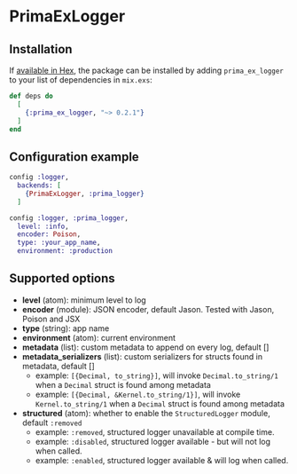 # PrimaExLogger

## Installation

If [available in Hex](https://hex.pm/docs/publish), the package can be installed
by adding `prima_ex_logger` to your list of dependencies in `mix.exs`:

```elixir
def deps do
  [
    {:prima_ex_logger, "~> 0.2.1"}
  ]
end
```

## Configuration example

```elixir
config :logger,
  backends: [
    {PrimaExLogger, :prima_logger}
  ]

config :logger, :prima_logger,
  level: :info,
  encoder: Poison,
  type: :your_app_name,
  environment: :production
```

## Supported options

- **level** (atom): minimum level to log
- **encoder** (module): JSON encoder, default Jason. Tested with Jason, Poison and JSX
- **type** (string): app name
- **environment** (atom): current environment
- **metadata** (list): custom metadata to append on every log, default []
- **metadata_serializers** (list): custom serializers for structs found in metadata, default []
    - example: `[{Decimal, to_string}]`, will invoke `Decimal.to_string/1` when a `Decimal` struct is found among metadata
    - example: `[{Decimal, &Kernel.to_string/1}]`, will invoke `Kernel.to_string/1` when a `Decimal` struct is found among metadata
- **structured** (atom): whether to enable the `StructuredLogger` module, default `:removed`
    - example: `:removed`, structured logger unavailable at compile time.
    - example: `:disabled`, structured logger available - but will not log when called.
    - example: `:enabled`, structured logger available & will log when called.
